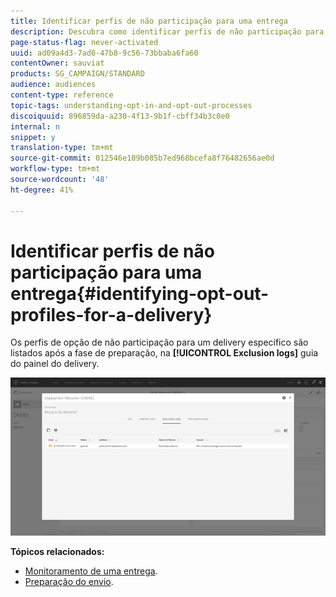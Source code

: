 ```yaml
---
title: Identificar perfis de não participação para uma entrega
description: Descubra como identificar perfis de não participação para um delivery.
page-status-flag: never-activated
uuid: ad09a4d3-7ad6-47b8-9c56-73bbaba6fa60
contentOwner: sauviat
products: SG_CAMPAIGN/STANDARD
audience: audiences
content-type: reference
topic-tags: understanding-opt-in-and-opt-out-processes
discoiquuid: 896859da-a230-4f13-9b1f-cbff34b3c0e0
internal: n
snippet: y
translation-type: tm+mt
source-git-commit: 012546e109b085b7ed968bcefa8f76482656ae0d
workflow-type: tm+mt
source-wordcount: '48'
ht-degree: 41%

---
```



# Identificar perfis de não participação para uma entrega{#identifying-opt-out-profiles-for-a-delivery}

Os perfis de opção de não participação para um delivery específico são listados após a fase de preparação, na **[!UICONTROL Exclusion logs]** guia do painel do delivery.

![](assets/exclusion_blocklisting.png)

**Tópicos relacionados:**

* [Monitoramento de uma entrega](../../sending/using/monitoring-a-delivery.md#exclusion-logs).
* [Preparação do envio](../../sending/using/preparing-the-send.md).

